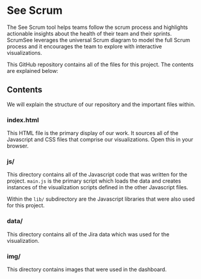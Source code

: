 # See Scrum

The See Scrum tool helps teams follow the scrum process and highlights actionable insights about the health of their team and their sprints. ScrumSee leverages the universal Scrum diagram to model the full Scrum process and it encourages the team to explore with interactive visualizations.

This GitHub repository contains all of the files for this project. The contents are explained 
below:

## Contents

We will explain the structure of our repository and the important files within.

### index.html

This HTML file is the primary display of our work.  It sources all of the Javascript and CSS files that comprise our 
visualizations. Open this in your browser.


### js/

This directory contains all of the Javascript code that was written for the project. `main.js`
is the primary script which loads the data and creates instances of the visualization scripts 
defined in the other Javascript files.

Within the `lib/` subdirectory are the Javascript libraries that were also used for this project. 

### data/

This directory contains all of the Jira data which was used for the visualization.

### img/

This directory contains images that were used in the dashboard.
